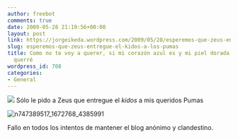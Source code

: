```yaml
---
author: freebot
comments: true
date: 2009-05-28 21:19:56+00:00
layout: post
link: https://jorgeikeda.wordpress.com/2009/05/28/esperemos-que-zeus-entregue-el-kidos-a-los-pumas/
slug: esperemos-que-zeus-entregue-el-kidos-a-los-pumas
title: Como no te voy a querer, si mi corazón azul es y mi piel dorada, siempre te
  querré
wordpress_id: 708
categories:
- General
---
```


[![](https://jorgeikeda.files.wordpress.com/2009/05/9cbdf-zeus.jpg)](http://www.dosisdiarias.com/2009/01/2009-01-26.html)
Sólo le pido a Zeus que entregue el _kidos_ a mis queridos Pumas

  

![n747389517_1672768_4385991](http://www.jorgeikeda.com/wordpress/wp-content/uploads/2009/05/n747389517_1672768_4385991-300x225.jpg)  

Fallo en todos los intentos de mantener el blog anónimo y clandestino.

